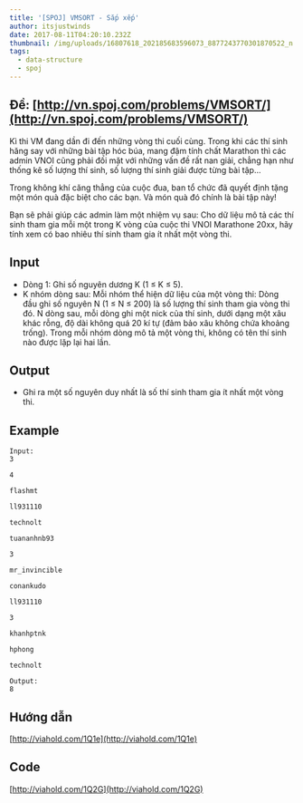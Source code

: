 ```yaml
---
title: '[SPOJ] VMSORT - Sắp xếp'
author: itsjustwinds
date: 2017-08-11T04:20:10.232Z
thumbnail: /img/uploads/16807618_202185683596073_8877243770301870522_n.jpg
tags:
  - data-structure
  - spoj
---
```

## Đề: [http://vn.spoj.com/problems/VMSORT/](http://vn.spoj.com/problems/VMSORT/)

Kì thi VM đang dần đi đến những vòng thi cuối cùng. Trong khi các thí sinh hăng say với những bài tập hóc búa, mang đậm tính chất Marathon thì các admin VNOI cũng phải đối mặt với những vấn đề rất nan giải, chẳng hạn như thống kê số lượng thí sinh, số lượng thí sinh giải được từng bài tập...

Trong không khí căng thẳng của cuộc đua, ban tổ chức đã quyết định tặng một món quà đặc biệt cho các bạn. Và món quà đó chính là bài tập này!

Bạn sẽ phải giúp các admin làm một nhiệm vụ sau: Cho dữ liệu mô tả các thí sinh tham gia mỗi một trong K vòng của cuộc thi VNOI Marathone 20xx, hãy tính xem có bao nhiêu thí sinh tham gia ít nhất một vòng thi.

## Input

* Dòng 1: Ghi số nguyên dương K \(1 ≤ K ≤ 5\).
* K nhóm dòng sau: Mỗi nhóm thể hiện dữ liệu của một vòng thi: Dòng đầu ghi số nguyên N \(1 ≤ N ≤ 200\) là số lượng thí sinh tham gia vòng thi đó. N dòng sau, mỗi dòng ghi một nick của thí sinh, dưới dạng một xâu khác rỗng, độ dài không quá 20 kí tự \(đảm bảo xâu không chứa khoảng trống\). Trong mỗi nhóm dòng mô tả một vòng thi, không có tên thí sinh nào được lặp lại hai lần.

## Output

* Ghi ra một số nguyên duy nhất là số thí sinh tham gia ít nhất một vòng thi.

## Example

```
Input:
3
```

```
4
```

```
flashmt
```

```
ll931110
```

```
technolt
```

```
tuananhnb93
```

```
3
```

```
mr_invincible
```

```
conankudo
```

```
ll931110
```

```
3
```

```
khanhptnk
```

```
hphong
```

```
technolt
```

```
Output:
8
```

## Hướng dẫn

[http://viahold.com/1Q1e](http://viahold.com/1Q1e)

## Code

[http://viahold.com/1Q2G](http://viahold.com/1Q2G)

